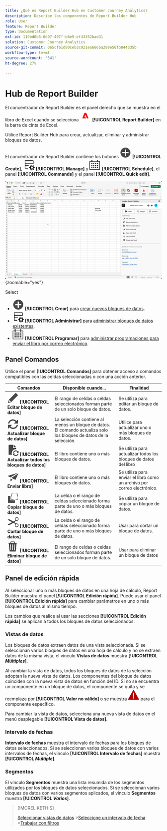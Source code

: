 ```yaml
---
title: ¿Qué es Report Builder Hub en Customer Journey Analytics?
description: Describe los componentes de Report Builder Hub
role: User
feature: Report Builder
type: Documentation
exl-id: 119bd0b5-0d07-407f-b6e9-ef43352bad31
solution: Customer Journey Analytics
source-git-commit: 065cf61d80ceb3c921ea666ba299e56fb044335b
workflow-type: tm+mt
source-wordcount: '541'
ht-degree: 27%

---
```


# Hub de Report Builder

El concentrador de Report Builder es el panel derecho que se muestra en el libro de Excel cuando se selecciona ![AdobeLogoRedonWhite](/help/assets/icons/AdobeLogoRedOnWhite.svg) **[!UICONTROL Report Builder]** en la barra de cinta de Excel.

Utilice Report Builder Hub para crear, actualizar, eliminar y administrar bloques de datos.

El concentrador de Report Builder contiene los botones ![AddCircle](/help/assets/icons/AddCircle.svg) **[!UICONTROL Create]**, ![TableManage](/help/assets/icons/TableManage.svg) **[!UICONTROL Manage]** y ![Calendar](/help/assets/icons/Calendar.svg) **[!UICONTROL Schedule]**, el panel **[!UICONTROL Commands]** y el panel **[!UICONTROL Quick edit]**.

![concentrador de Report Builder](assets/hub51.png){zoomable="yes"}


Select

* ![Agregar círculo](/help/assets/icons/AddCircle.svg) **[!UICONTROL Crear]** para [crear nuevos bloques de datos](create-a-data-block.md).
* ![TableManage](/help/assets/icons/TableManage.svg) **[!UICONTROL Administrar]** para [administrar bloques de datos existentes](manage-reportbuilder.md).
* ![Calendario](/help/assets/icons/Calendar.svg) **[!UICONTROL Programar]** para [administrar programaciones para enviar el libro por correo electrónico](schedule-reportbuilder.md).

## Panel Comandos

Utilice el panel **[!UICONTROL Comandos]** para obtener acceso a comandos compatibles con las celdas seleccionadas o con una acción anterior.

| Comandos | Disponible cuando... | Finalidad |
|------|------------------|--------|
| ![Editar](/help/assets/icons/Edit.svg) **[!UICONTROL Editar bloque de datos]** | El rango de celdas o celdas seleccionados forman parte de un solo bloque de datos. | Se utiliza para editar un bloque de datos. |
| ![Actualizar](/help/assets/icons/Refresh.svg) **[!UICONTROL Actualizar bloque de datos]** | La selección contiene al menos un bloque de datos. El comando actualiza solo los bloques de datos de la selección. | Utilice para actualizar uno o más bloques de datos. |
| ![ActualizarDocumento](/help/assets/icons/DocumentRefresh.svg) **[!UICONTROL Actualizar todos los bloques de datos]** | El libro contiene uno o más bloques de datos. | Se utiliza para actualizar todos los bloques de datos del libro |
| ![Enviar](/help/assets/icons/Send.svg) **[!UICONTROL Enviar libro]** | El libro contiene uno o más bloques de datos. | Se utiliza para enviar el libro como un archivo por correo electrónico. |
| ![Copiar](/help/assets/icons/Copy.svg) **[!UICONTROL Copiar bloque de datos]** | La celda o el rango de celdas seleccionado forma parte de uno o más bloques de datos. | Se utiliza para copiar un bloque de datos. |
| ![Cortar](/help/assets/icons/Cut.svg) **[!UICONTROL Cortar bloque de datos]** | La celda o el rango de celdas seleccionado forma parte de uno o más bloques de datos. | Usar para cortar un bloque de datos. |
| ![Eliminar](/help/assets/icons/Delete.svg) **[!UICONTROL Eliminar bloque de datos]** | El rango de celdas o celdas seleccionados forman parte de un solo bloque de datos. | Usar para eliminar un bloque de datos |

## Panel de edición rápida

Al seleccionar uno o más bloques de datos en una hoja de cálculo, Report Builder muestra el panel **[!UICONTROL Edición rápida]**. Puede usar el panel **[!UICONTROL Edición rápida]** para cambiar parámetros en uno o más bloques de datos al mismo tiempo.

Los cambios que realice al usar las secciones **[!UICONTROL Edición rápida]** se aplican a todos los bloques de datos seleccionados.

### Vistas de datos

Los bloques de datos extraen datos de una vista seleccionada. Si se seleccionan varios bloques de datos en una hoja de cálculo y no se extraen datos de la misma vista, el vínculo **Vistas de datos** muestra **[!UICONTROL _Múltiples_]**.

Al cambiar la vista de datos, todos los bloques de datos de la selección adoptan la nueva vista de datos. Los componentes del bloque de datos coinciden con la nueva vista de datos en función del ID. Si no se encuentra un componente en un bloque de datos, el componente se quita y se reemplaza por **[!UICONTROL Valor no válido]** o se muestra ![AlertRed](/help/assets/icons/AlertRed.svg) para el componente específico.

Para cambiar la vista de datos, selecciona una nueva vista de datos en el menú desplegable **[!UICONTROL Vista de datos]**.


### Intervalo de fechas

**Intervalo de fechas** muestra el intervalo de fechas para los bloques de datos seleccionados. Si se seleccionan varios bloques de datos con varios intervalos de fechas, el vínculo **[!UICONTROL Intervalo de fechas]** muestra **[!UICONTROL _Múltiple_]**.

### Segmentos

El vínculo **Segmentos** muestra una lista resumida de los segmentos utilizados por los bloques de datos seleccionados. Si se seleccionan varios bloques de datos con varios segmentos aplicados, el vínculo **Segmentos** muestra **[!UICONTROL _Varios_]**.

>[!MORELIKETHIS]
>
>[Seleccionar vistas de datos](select-data-view.md)
>&#x200B;>[Seleccione un intervalo de fecha](select-date-range.md)
>&#x200B;>[Trabajar con filtros](work-with-filters.md)
>
